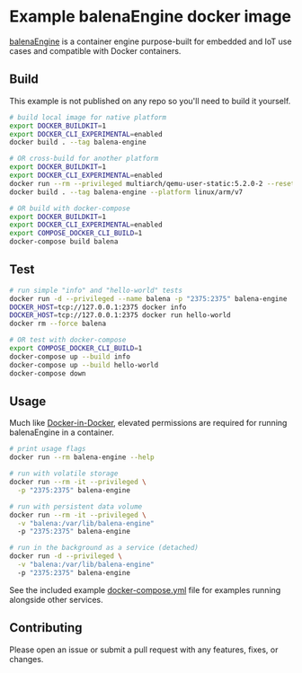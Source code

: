 # Example balenaEngine docker image

[balenaEngine](https://github.com/balena-os/balena-engine) is a container engine purpose-built for embedded and IoT use cases and compatible with Docker containers.

## Build

This example is not published on any repo so you'll need to build it yourself.

```bash
# build local image for native platform
export DOCKER_BUILDKIT=1
export DOCKER_CLI_EXPERIMENTAL=enabled
docker build . --tag balena-engine

# OR cross-build for another platform
export DOCKER_BUILDKIT=1
export DOCKER_CLI_EXPERIMENTAL=enabled
docker run --rm --privileged multiarch/qemu-user-static:5.2.0-2 --reset -p yes
docker build . --tag balena-engine --platform linux/arm/v7

# OR build with docker-compose
export DOCKER_BUILDKIT=1
export DOCKER_CLI_EXPERIMENTAL=enabled
export COMPOSE_DOCKER_CLI_BUILD=1
docker-compose build balena
```

## Test

```bash
# run simple "info" and "hello-world" tests
docker run -d --privileged --name balena -p "2375:2375" balena-engine
DOCKER_HOST=tcp://127.0.0.1:2375 docker info
DOCKER_HOST=tcp://127.0.0.1:2375 docker run hello-world
docker rm --force balena

# OR test with docker-compose
export COMPOSE_DOCKER_CLI_BUILD=1
docker-compose up --build info
docker-compose up --build hello-world
docker-compose down
```

## Usage

Much like [Docker-in-Docker](https://hub.docker.com/_/docker), elevated permissions are required for running balenaEngine in a container.

```bash
# print usage flags
docker run --rm balena-engine --help

# run with volatile storage
docker run --rm -it --privileged \
  -p "2375:2375" balena-engine

# run with persistent data volume
docker run --rm -it --privileged \
  -v "balena:/var/lib/balena-engine"
  -p "2375:2375" balena-engine

# run in the background as a service (detached)
docker run -d --privileged \
  -v "balena:/var/lib/balena-engine"
  -p "2375:2375" balena-engine
```

See the included example [docker-compose.yml](docker-compose.yml) file for examples running alongside other services.

## Contributing

Please open an issue or submit a pull request with any features, fixes, or changes.
